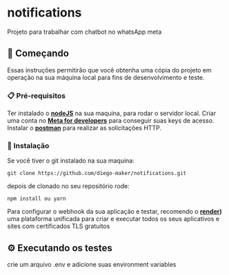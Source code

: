 # notifications

Projeto para trabalhar com chatbot no whatsApp meta

## 🚀 Começando

Essas instruções permitirão que você obtenha uma cópia do projeto em operação na sua máquina local para fins de desenvolvimento e teste.


### 📋 Pré-requisitos

Ter instalado o **[nodeJS](https://nodejs.org/en/)** na sua maquina, para rodar o servidor local.
Criar uma conta no  **[Meta for developers](https://developers.facebook.com/apps)** para conseguir suas keys de acesso.
Instalar o **[postman](https://www.postman.com/)** para realizar as solicitações HTTP.


### 🔧 Instalação

Se você tiver o git instalado na sua maquina:

```
git clone https://github.com/diego-maker/notifications.git
```

depois de clonado no seu repositório rode:

```
npm install ou yarn
```

Para configurar o webhook da sua aplicação e testar, recomendo o **[render](https://render.com/))** uma plataforma unificada para criar e executar todos os seus aplicativos e sites com certificados TLS gratuitos

## ⚙️ Executando os testes

crie um arquivo .env e adicione suas environment variables
